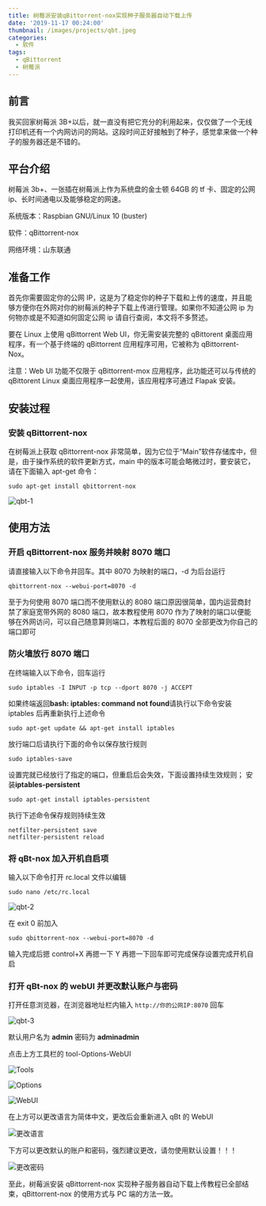 ```yaml
---
title: 树莓派安装qBittorrent-nox实现种子服务器自动下载上传
date: '2019-11-17 00:24:00'
thumbnail: /images/projects/qbt.jpeg
categories:
  - 软件
tags:
  - qBittorrent
  - 树莓派
---
```


## 前言

我买回家树莓派 3B+以后，就一直没有把它充分的利用起来，仅仅做了一个无线打印机还有一个内网访问的网站。这段时间正好接触到了种子，感觉拿来做一个种子的服务器还是不错的。<!--more-->

## 平台介绍

树莓派 3b+、一张插在树莓派上作为系统盘的金士顿 64GB 的 tf 卡、固定的公网 ip、长时间通电以及能够稳定的网速。

系统版本：Raspbian GNU/Linux 10 (buster)

软件：qBittorrent-nox

网络环境：山东联通

## 准备工作

首先你需要固定你的公网 IP，这是为了稳定你的种子下载和上传的速度，并且能够方便你在外网对你的树莓派的种子下载上传进行管理。如果你不知道公网 ip 为何物亦或是不知道如何固定公网 ip 请自行查阅，本文将不多赘述。

要在 Linux 上使用 qBittorrent Web UI，你无需安装完整的 qBittorent 桌面应用程序，有一个基于终端的 qBittorrent 应用程序可用，它被称为 qBittorrent-Nox。

注意：Web UI 功能不仅限于 qBittorrent-mox 应用程序，此功能还可以与传统的 qBittorent Linux 桌面应用程序一起使用，该应用程序可通过 Flapak 安装。

## 安装过程

### 安装 qBittorrent-nox

在树莓派上获取 qBittorrent-nox 非常简单，因为它位于“Main”软件存储库中，但是，由于操作系统的软件更新方式，main 中的版本可能会略微过时，要安装它，请在下面输入 apt-get 命令：

```shell
sudo apt-get install qbittorrent-nox
```

![qbt-1](https://r2.img.zla.app/2024/12/09/e17dcb.webp)

## 使用方法

### 开启 qBittorrent-nox 服务并映射 8070 端口

请直接输入以下命令并回车。其中 8070 为映射的端口，-d 为后台运行

```shell
qbittorrent-nox --webui-port=8070 -d
```

至于为何使用 8070 端口而不使用默认的 8080 端口原因很简单，国内运营商封禁了家庭宽带外网的 8080 端口，故本教程使用 8070 作为了映射的端口以便能够在外网访问，可以自己随意算则端口，本教程后面的 8070 全部更改为你自己的端口即可

### 防火墙放行 8070 端口

在终端输入以下命令，回车运行

```shell
sudo iptables -I INPUT -p tcp --dport 8070 -j ACCEPT
```

如果终端返回**bash: iptables: command not found**请执行以下命令安装 iptables 后再重新执行上述命令

```shell
sudo apt-get update && apt-get install iptables
```

放行端口后请执行下面的命令以保存放行规则

```shell
sudo iptables-save
```

设置完就已经放行了指定的端口，但重启后会失效，下面设置持续生效规则；
安装**iptables-persistent**

```shell
sudo apt-get install iptables-persistent
```

执行下述命令保存规则持续生效

```shell
netfilter-persistent save
netfilter-persistent reload
```

### 将 qBt-nox 加入开机自启项

输入以下命令打开 rc.local 文件以编辑

```shell
sudo nano /etc/rc.local
```

![qbt-2](https://r2.img.zla.app/2024/12/09/020fef.webp)

在 exit 0 前加入

```shell
sudo qbittorrent-nox --webui-port=8070 -d
```

输入完成后摁 control+X 再摁一下 Y 再摁一下回车即可完成保存设置完成开机自启

### 打开 qBt-nox 的 webUI 并更改默认账户与密码

打开任意浏览器，在浏览器地址栏内输入 `http://你的公网IP:8070` 回车

![qbt-3](https://r2.img.zla.app/2024/12/09/7868ab.png)

默认用户名为 **admin** 密码为 **adminadmin**

点击上方工具栏的 tool-Options-WebUI

![Tools](https://r2.img.zla.app/2024/12/09/8c1c3e.png)

![Options](https://r2.img.zla.app/2024/12/09/2facc4.png)

![WebUI](https://r2.img.zla.app/2024/12/09/0a8d62.png)

在上方可以更改语言为简体中文，更改后会重新进入 qBt 的 WebUI

![更改语言](https://r2.img.zla.app/2024/12/09/213056.png)

下方可以更改默认的账户和密码，强烈建议更改，请勿使用默认设置！！！

![更改密码](https://r2.img.zla.app/2024/12/09/6ca5dc.png)

至此，树莓派安装 qBittorrent-nox 实现种子服务器自动下载上传教程已全部结束，qBittorrent-nox 的使用方式与 PC 端的方法一致。
